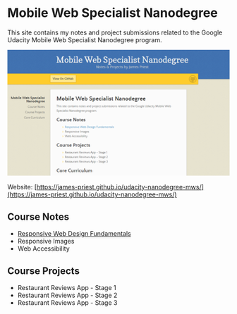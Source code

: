 <!-- markdownlint-disable MD022 MD032 -->
# Mobile Web Specialist Nanodegree
This site contains my notes and project submissions related to the Google Udacity Mobile Web Specialist Nanodegree program.

[![abc](docs/assets/images/mws-site.png)](https://james-priest.github.io/udacity-nanodegree-mws/)

Website: [https://james-priest.github.io/udacity-nanodegree-mws/](https://james-priest.github.io/udacity-nanodegree-mws/)

## Course Notes
- [Responsive Web Design Fundamentals](docs/course-notes/responsive-web-design-fundamentals.md)
- Responsive Images
- Web Accessibility

## Course Projects

- Restaurant Reviews App - Stage 1
- Restaurant Reviews App - Stage 2
- Restaurant Reviews App - Stage 3